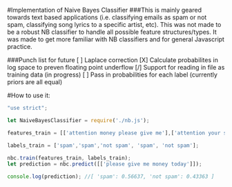 #Implementation of Naive Bayes Classifier 
###This is mainly geared towards text based applications (i.e. classifying emails as spam or not spam, classifying song lyrics to a specific artist, etc). This was not made to be a robust NB classifier to handle all possible feature structures/types. It was made to get more familiar with NB classifiers and for general Javascript practice.

###Punch list for future
[ ] Laplace correction
[X] Calculate probabilites in log space to preven floating point underflow
[/] Support for reading in file as training data (in progress)
[ ] Pass in probabilities for each label (currently priors are all equal)


#How to use it:
```javascript
"use strict";

let NaiveBayesClassifier = require('./nb.js');

features_train = [['attention money please give me'],['attention your service money requested'],['hey dad how are you please'], ['buy our pills today'], ['hey do you want to meet me at the bar']];

labels_train = ['spam','spam','not spam', 'spam', 'not spam'];

nbc.train(features_train, labels_train);
let prediction = nbc.predict([['please give me money today']]);

console.log(prediction); //[ 'spam': 0.56637, 'not spam': 0.43363 ]
```